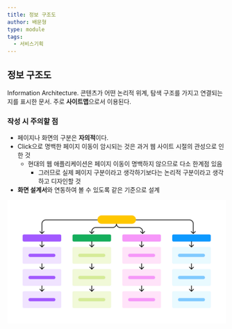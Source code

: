 ```yaml
---
title: 정보 구조도
author: 배문형
type: module
tags:
  - 서비스기획
---
```


## 정보 구조도

Information Architecture. 콘텐츠가 어떤 논리적 위계, 탐색 구조를 가지고 연결되는지를 표시한 문서. 주로 **사이트맵**으로서 이용된다. 

### 작성 시 주의할 점

- 페이지나 화면의 구분은 **자의적**이다.
- Click으로 명백한 페이지 이동이 암시되는 것은 과거 웹 사이트 시절의 관성으로 인한 것
	- 현대의 웹 애플리케이션은 페이지 이동이 명백하지 않으므로 다소 한계점 있음
		- 그러므로 실제 페이지 구분이라고 생각하기보다는 논리적 구분이라고 생각하고 디자인할 것
- **화면 설계서**와 연동하여 볼 수 있도록 같은 기준으로 설계

![](../attachments/Pasted%20image%2020250718050937.png)